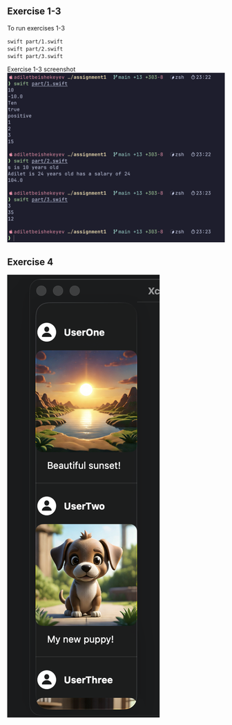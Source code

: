 ## Exercise 1-3
To run exercises 1-3 
```bash
swift part/1.swift
swift part/2.swift
swift part/3.swift
```

Exercise 1-3 screenshot
![Working 1-3 exercises](images/ex1-3.png "")

## Exercise 4
![Working image feed](images/app.png "")

